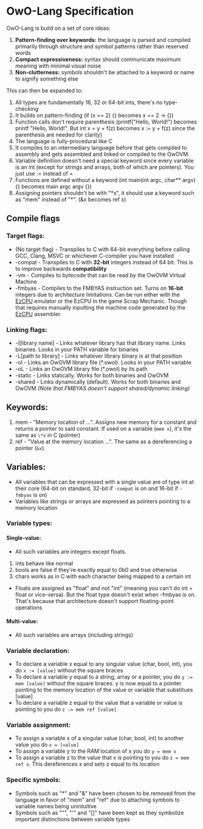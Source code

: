 # OwO-Lang Specification

OwO-Lang is build on a set of core ideas:
1. **Pattern-finding over keywords:** the language is parsed and compiled primarily through structure and symbol patterns rather than reserved words
2. **Compact expressiveness:** syntax should communicate maximum meaning with minimal visual noise
3. **Non-clutterness:** symbols shouldn't be attached to a keyword or name to signify something else

This can then be expanded to:

1. All types are fundamentally 16, 32 or 64-bit ints, there's no type-checking 
2. It builds on pattern-finding (if (x == 2) {} becomes x == 2 -> {}) 
3. Function calls don't require parenthesis (printf("Hello, World!") becomes printf "Hello, World!". But int x = y + f(z) becomes x := y + f(z) since the parenthesis are needed for clarity) 
4. The language is fully-procedural like C 
5. It compiles to an intermediary language before that gets compiled to assembly and gets assembled and linked or compiled to the OwOVM.
6. Variable definition doesn't need a special keyword since every variable is an int (except for strings and arrays, both of which are pointers). You just use := instead of = 
7. Functions are defined without a keyword (int main(int argc, char** argv) {} becomes main argc argv {})
8. Assigning pointers shouldn't be with "\*x", it should use a keyword such as "mem" instead of "\*". (&x becomes ref x)

## Compile flags
### Target flags:
- (No target flag) - Transpiles to C with 64-bit everything before calling GCC, Clang, MSVC or whichever C-compiler you have installed
- -compat - Transpiles to C with **32-bit** integers instead of 64 bit. This is to improve backwards **compatibility**
- -vm - Compiles to bytecode that can be read by the OwOVM Virtual Machine
- -fmbyas - Compiles to the FMBYAS instruction set. Turns on **16-bit** integers due to architecture limitations. Can be run either with the [EzCPU](https://github.com/ferriit/ezcpu) emulator or the EzCPU in the game Scrap Mechanic. Though that requires manually inputting the machine code generated by the [EzCPU](https://github.com/ferriit/ezcpu) assembler.

### Linking flags:
- -l[library name] - Links whatever library has that library name. Links binaries. Looks in your PATH variable for binaries
- -L[path to library] - Links whatever library binary is at that position
- -ol - Links an OwOVM library file (\*.owol). Looks in your PATH variable
- -oL - Links an OwOVM library file (\*.owol) by its path
- -static - Links statically. Works for both binaries and OwOVM
- -shared - Links dynamically (default). Works for both binaries and OwOVM
*(Note that FMBYAS doesn't support shared/dynamic linking)*


## Keywords:
1. mem - "Memory location of ...". Assigns new memory for a constant and returns a pointer to said constant. If used on a variable (`mem x`), it's the same as `\*x` in C (pointer)
2. ref - "Value at the memory location ...". The same as a dereferencing a pointer (`&x`).


## Variables:

- All variables that can be expressed with a single value are of type int at their core (64-bit on standard, 32-bit if `-compat` is on and 16-bit if `-fmbyas` is on)
- Variables like strings or arrays are expressed as pointers pointing to a memory location

### Variable types:
#### Single-value:
- All such variables are integers except floats.
1. ints behave like normal
1. bools are false if they're exactly equal to 0b0 and true otherwise
1. chars works as in C with each character being mapped to a certain int

- Floats are assigned as "float" and not "int" (meaning you can't do int = float or vice-versa). But the float type doesn't exist when -fmbyas is on. That's because that architecture doesn't support floating-point operations

#### Multi-value:
- All such variables are arrays (including strings)

### Variable declaration:
- To declare a variable x equal to any singular value (char, bool, int), you do `x := [value]` without the square braces
- To declare a variable y equal to a string, array or a pointer, you do `y := mem [value]` without the square braces. y is now equal to a pointer pointing to the memory location of the value or variable that substitues [value]
- To declare a variable z equal to the value that a variable or value is pointing to you do `z := mem ref [value]`

### Variable assignment:
- To assign a variable x of a singular value (char, bool, int) to another value you do `x = [value]`
- To assign a variable y to the RAM location of x you do `y = mem x`
- To assign a variable z to the value that x is pointing to you do `z = mem ref x`. This dereferences x and sets z equal to its location

### Specific symbols:
- Symbols such as "\*" and "&" have been chosen to be removed from the language in favor of "mem" and "ref" due to attaching symbols to variable names being unintuitive
- Symbols such as """, "'" and "[]" have been kept as they symbolize important distinctions between variable types
